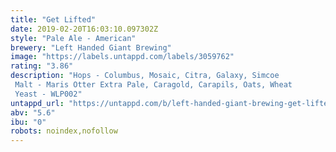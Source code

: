 ```yaml
---
title: "Get Lifted"
date: 2019-02-20T16:03:10.097302Z
style: "Pale Ale - American"
brewery: "Left Handed Giant Brewing"
image: "https://labels.untappd.com/labels/3059762"
rating: "3.86"
description: "Hops - Columbus, Mosaic, Citra, Galaxy, Simcoe Malt - Maris Otter Extra Pale, Caragold, Carapils, Oats, Wheat Yeast - WLP002"
untappd_url: "https://untappd.com/b/left-handed-giant-brewing-get-lifted/3059762"
abv: "5.6"
ibu: "0"
robots: noindex,nofollow
---
```

